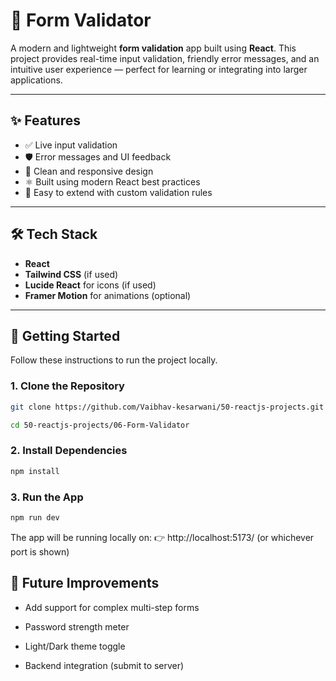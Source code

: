 # 🚦 Form Validator

A modern and lightweight **form validation** app built using **React**. This project provides real-time input validation, friendly error messages, and an intuitive user experience — perfect for learning or integrating into larger applications.

---

## ✨ Features

- ✅ Live input validation  
- 🛡️ Error messages and UI feedback  
- 🎨 Clean and responsive design  
- ⚛️ Built using modern React best practices  
- 🧪 Easy to extend with custom validation rules  

---

## 🛠️ Tech Stack

- **React**
- **Tailwind CSS** (if used)
- **Lucide React** for icons (if used)
- **Framer Motion** for animations (optional)

---

## 🚀 Getting Started

Follow these instructions to run the project locally.

### 1. Clone the Repository

```bash
git clone https://github.com/Vaibhav-kesarwani/50-reactjs-projects.git

cd 50-reactjs-projects/06-Form-Validator
```

### 2. Install Dependencies

```bash
npm install
```

### 3. Run the App

```bash
npm run dev
```

The app will be running locally on:
👉 http://localhost:5173/ (or whichever port is shown)

## 🧩 Future Improvements

- Add support for complex multi-step forms

- Password strength meter

- Light/Dark theme toggle

- Backend integration (submit to server)